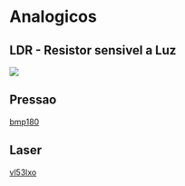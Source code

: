 # Analogicos


## LDR - Resistor sensivel a Luz

![](https://cdn.awsli.com.br/production/static/img/fancybox_overlay.png)

## Pressao

[bmp180](https://circuits4you.com/2019/03/23/esp8266-bmp180-pressure-sensor-interface/)

## Laser

[vl53lxo](https://www.google.com/url?sa=t&rct=j&q=&esrc=s&source=web&cd=&cad=rja&uact=8&ved=2ahUKEwjfybCi0bKBAxWSpZUCHfpoDtEQFnoECA8QAQ&url=https%3A%2F%2Fwww.st.com%2Fresource%2Fen%2Fdatasheet%2Fvl53l0x.pdf&usg=AOvVaw2D772P0Ms66VJ7lbKKynB-&opi=89978449)


